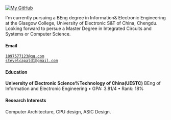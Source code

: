 [![My GitHub](https://img.shields.io/badge/XX-github-blue?logo=github)](https://github.com/SteveLCapaldi?tab=repositories)

I'm currently pursuing a BEng degree in Information& Electronic Engineering at the Glasgow College, University of Electronic S&T of China, Chengdu.
Looking forward to persue a Master Degree in Integrated Circuits and Systems or Computer Science.

#### Email  
<code>1097577123@qq.com</code>  
<code>stevelcapald1@gmail.com</code>

#### Education  
**University of Electronic Science%Technology of China(UESTC)** BEng of Information and Electronic Engineering
• GPA: 3.81/4
• Rank: 18%


#### Research Interests  
Computer Architecture, CPU design, ASIC Design.
